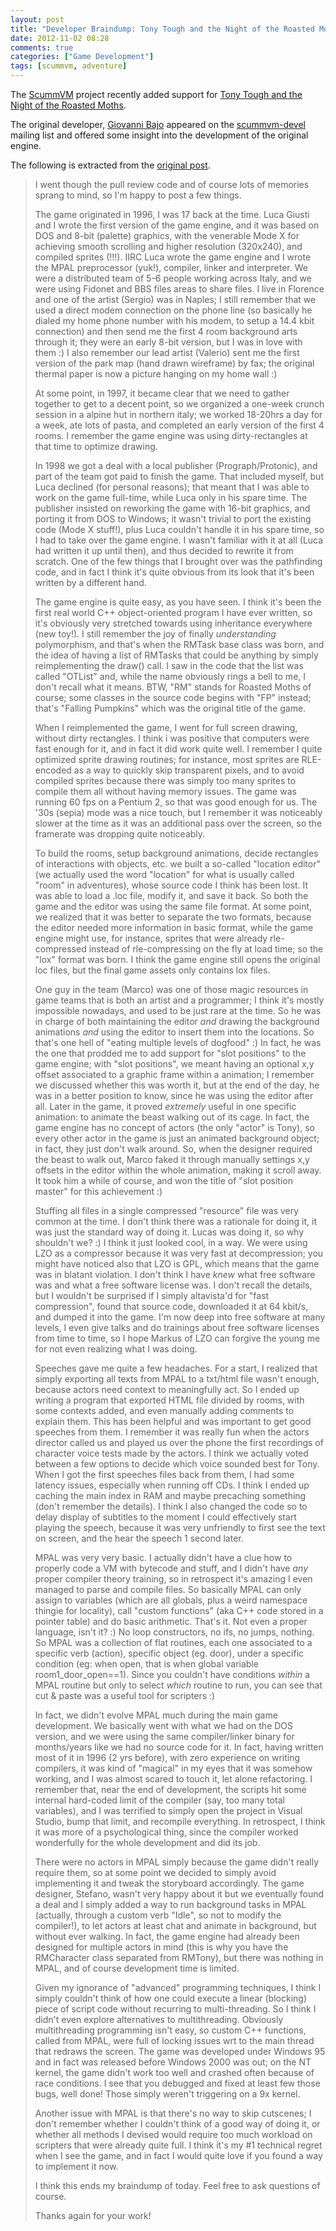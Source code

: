 ```yaml
---
layout: post
title: "Developer Braindump: Tony Tough and the Night of the Roasted Moths"
date: 2012-11-02 08:28
comments: true
categories: ["Game Development"]
tags: [scummvm, adventure]
---
```


The [ScummVM](http://www.scummvm.org) project recently added support for [Tony Tough and the Night of the Roasted Moths](http://en.wikipedia.org/wiki/Tony_Tough_and_the_Night_of_Roasted_Moths).

The original developer, [Giovanni Bajo](https://github.com/rasky) appeared on the [scummvm-devel](http://sourceforge.net/mailarchive/forum.php?forum_name=scummvm-devel) mailing list and offered some insight into the development of the original engine.

The following is extracted from the [original post](http://sourceforge.net/mailarchive/message.php?msg_id=30015071).

<!-- more -->

<blockquote>
I went though the pull review code and of course lots of memories sprang to mind, so I'm happy to post a few things.

The game originated in 1996, I was 17 back at the time. Luca Giusti and I wrote the first version of the game engine, and it was based on DOS and 8-bit (palette) graphics, with the venerable Mode X for achieving smooth scrolling and higher resolution (320x240), and compiled sprites (!!!). IIRC Luca wrote the game engine and I wrote the MPAL preprocessor (yuk!), compiler, linker and interpreter. We were a distributed team of 5-6 people working across Italy, and we were using Fidonet and BBS files areas to share files. I live in Florence and one of the artist (Sergio) was in Naples; I still remember that we used a direct modem connection on the phone line (so basically he dialed my home phone number with his modem, to setup a 14.4 kbit connection) and then send me the first 4 room background arts through it; they were an early 8-bit version, but I was in love with them :) I also remember our lead artist (Valerio) sent me the first version of the park map (hand drawn wireframe) by fax; the original thermal paper is now a picture hanging on my home wall :)

At some point, in 1997, it became clear that we need to gather together to get to a decent point, so we organized a one-week crunch session in a alpine hut in northern italy; we worked 18-20hrs a day for a week, ate lots of pasta, and completed an early version of the first 4 rooms. I remember the game engine was using dirty-rectangles at that time to optimize drawing.

In 1998 we got a deal with a local publisher (Prograph/Protonic), and part of the team got paid to finish the game. That included myself, but Luca declined (for personal reasons); that meant that I was able to work on the game full-time, while Luca only in his spare time. The publisher insisted on reworking the game with 16-bit graphics, and porting it from DOS to Windows; it wasn't trivial to port the existing code (Mode X stuff!), plus Luca couldn't handle it in his spare time, so I had to take over the game engine. I wasn't familiar with it at all (Luca had written it up until then), and thus decided to rewrite it from scratch. One of the few things that I brought over was the pathfinding code, and in fact I think it's quite obvious from its look that it's been written by a different hand.

The game engine is quite easy, as you have seen. I think it's been the first real world C++ object-oriented program I have ever written, so it's obviously very stretched towards using inheritance everywhere (new toy!). I still remember the joy of finally *understanding* polymorphism, and that's when the RMTask base class was born, and the idea of having a list of RMTasks that could be anything by simply reimplementing the draw() call. I saw in the code that the list was called "OTList" and, while the name obviously rings a bell to me, I don't recall what it means.  BTW, "RM" stands for Roasted Moths of course; some classes in the source code begins with "FP" instead; that's "Falling Pumpkins" which was the original title of the game.

When I reimplemented the game, I went for full screen drawing, without dirty rectangles. I think i was positive that computers were fast enough for it, and in fact it did work quite well. I remember I quite optimized sprite drawing routines; for instance, most sprites are RLE-encoded as a way to quickly skip transparent pixels, and to avoid compiled sprites because there was simply too many sprites to compile them all without having memory issues. The game was running 60 fps on a Pentium 2, so that was good enough for us. The '30s (sepia) mode was a nice touch, but I remember it was noticeably slower at the time as it was an additional pass over the screen, so the framerate was dropping quite noticeably.

To build the rooms, setup background animations, decide rectangles of interactions with objects, etc. we built a so-called "location editor" (we actually used the word "location" for what is usually called "room" in adventures), whose source code I think has been lost. It was able to load a .loc file, modify it, and save it back. So both the game and the editor was using the same file format. At some point, we realized that it was better to separate the two formats, because the editor needed more information in basic format, while the game engine might use, for instance, sprites that were already rle-compressed instead of rle-compressing on the fly at load time; so the "lox" format was born. I think the game engine still opens the original loc files, but the final game assets only contains lox files.

One guy in the team (Marco) was one of those magic resources in game teams that is both an artist and a programmer; I think it's mostly impossible nowadays, and used to be just rare at the time. So he was in charge of both maintaining the editor *and* drawing the background animations *and* using the editor to insert them into the locations. So that's one hell of "eating multiple levels of dogfood" :) In fact, he was the one that prodded me to add support for "slot positions" to the game engine; with "slot positions", we meant having an optional x,y offset associated to a graphic frame within a animation; I remember we discussed whether this was worth it, but at the end of the day, he was in a better position to know, since he was using the editor after all. Later in the game, it proved *extremely* useful in one specific animation: to animate the beast walking out of its cage. In fact, the game engine has no concept of actors (the only "actor" is Tony), so every other actor in the game is just an animated background object; in fact, they just don't walk around. So, when the designer required the beast to walk out, Marco faked it through manually settings x,y offsets in the editor within the whole animation, making it scroll away. It took him a while of course, and won the title of "slot position master" for this achievement :)

Stuffing all files in a single compressed "resource" file was very common at the time. I don't think there was a rationale for doing it, it was just the standard way of doing it. Lucas was doing it, so why shouldn't we? :) I think it just looked cool, in a way. We were using LZO as a compressor because it was very fast at decompression; you might have noticed also that LZO is GPL, which means that the game was in blatant violation. I don't think I have *knew* what free software was and what a free software license was. I don't recall the details, but I wouldn't be surprised if I simply altavista'd for "fast compression", found that source code, downloaded it at 64 kbit/s, and dumped it into the game. I'm now deep into free software at many levels, I even give talks and do trainings about free software licenses from time to time, so I hope Markus of LZO can forgive the young me for not even realizing what I was doing.

Speeches gave me quite a few headaches. For a start, I realized that simply exporting all texts from MPAL to a txt/html file wasn't enough, because actors need context to meaningfully act. So I ended up writing a program that exported HTML file divided by rooms, with some contexts added, and even manually adding comments to explain them. This has been helpful and was important to get good speeches from them. I remember it was really fun when the actors director called us and played us over the phone the first recordings of character voice tests made by the actors. I think we actually voted between a few options to decide which voice sounded best for Tony. When I got the first speeches files back from them, I had some latency issues, especially when running off CDs. I think I ended up caching the main index in RAM and maybe precaching something (don't remember the details). I think I also changed the code so to delay display of subtitles to the moment I could effectively start playing the speech, because it was very unfriendly to first see the text on screen, and the hear the speech 1 second later.

MPAL was very very basic. I actually didn't have a clue how to properly code a VM with bytecode and stuff, and I didn't have *any* proper compiler theory training, so in retrospect it's amazing I even managed to parse and compile files. So basically MPAL can only assign to variables (which are all globals, plus a weird namespace thingie for locality), call "custom functions" (aka C++ code stored in a pointer table) and do basic arithmetic. That's it. Not even a proper language, isn't it? :) No loop constructors, no ifs, no jumps, nothing. So MPAL was a collection of flat routines, each one associated to a specific verb (action), specific object (eg. door), under a specific condition (eg: when open, that is when global variable room1_door_open==1). Since you couldn't have conditions *within* a MPAL routine but only to select *which* routine to run, you can see that cut & paste was a useful tool for scripters :)

In fact, we didn't evolve MPAL much during the main game development. We basically went with what we had on the DOS version, and we were using the same compiler/linker binary for months/years like we had no source code for it. In fact, having written most of it in 1996 (2 yrs before), with zero experience on writing compilers, it was kind of "magical" in my eyes that it was somehow working, and I was almost scared to touch it, let alone refactoring. I remember that, near the end of development, the scripts hit some internal hard-coded limit of the compiler (say, too many total variables), and I was terrified to simply open the project in Visual Studio, bump that limit, and recompile everything. In retrospect, I think it was more of a psychological thing, since the compiler worked wonderfully for the whole development and did its job.

There were no actors in MPAL simply because the game didn't really require them, so at some point we decided to simply avoid implementing it and tweak the storyboard accordingly. The game designer, Stefano, wasn't very happy about it but we eventually found a deal and I simply added a way to run background tasks in MPAL (actually, through a custom verb "Idle", so not to modify the compiler!), to let actors at least chat and animate in background, but without ever walking. In fact, the game engine had already been designed for multiple actors in mind (this is why you have the RMCharacter class separated from RMTony), but there was nothing in MPAL, and of course development time is limited.

Given my ignorance of "advanced" programming techniques, I think I simply couldn't think of how one could execute a linear (blocking) piece of script code without recurring to multi-threading. So I think I didn't even explore alternatives to multithreading. Obviously multithreading programming isn't easy, so custom C++ functions, called from MPAL, were full of locking issues wrt to the main thread that redraws the screen. The game was developed under Windows 95 and in fact was released before Windows 2000 was out; on the NT kernel, the game didn't work too well and crashed often because of race conditions. I see that you debugged and fixed at least few those bugs, well done! Those simply weren't triggering on a 9x kernel.

Another issue with MPAL is that there's no way to skip cutscenes; I don't remember whether I couldn't think of a good way of doing it, or whether all methods I devised would require too much workload on scripters that were already quite full. I think it's my #1 technical regret when I see the game, and in fact I would quite love if you found a way to implement it now.

I think this ends my braindump of today. Feel free to ask questions of course.

Thanks again for your work!
</blockquote>
